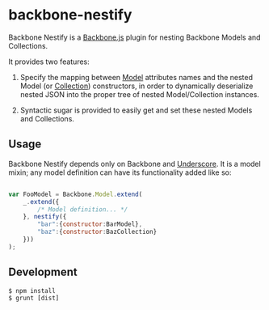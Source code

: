 # backbone-nestify

Backbone Nestify is a [Backbone.js](http://backbonejs.org) plugin for nesting Backbone Models and Collections.

It provides two features:

1. Specify the mapping between [Model](http://backbonejs.org/#Model) attributes names and the nested Model (or [Collection](http://backbonejs.org/#Collection)) constructors, in order to dynamically deserialize nested JSON into the proper tree of nested Model/Collection instances.

1. Syntactic sugar is provided to easily get and set these nested Models and Collections.

## Usage

Backbone Nestify depends only on Backbone and [Underscore](http://underscorejs.org/). It is a model mixin; any model definition can have its functionality added like so:

```javascript

var FooModel = Backbone.Model.extend(
    _.extend({
        /* Model definition... */
    }, nestify({
        "bar":{constructor:BarModel},
        "baz":{constructor:BazCollection}
    }))
);
```
## Development

    $ npm install
    $ grunt [dist]
